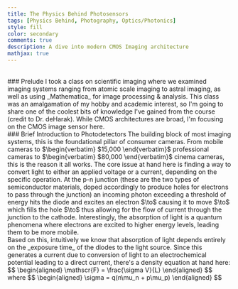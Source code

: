 ```yaml
---
title: The Physics Behind Photosensors
tags: [Physics Behind, Photography, Optics/Photonics]
style: fill
color: secondary
comments: true
description: A dive into modern CMOS Imaging architecture
mathjax: true
---
```

<br>
### Prelude
I took a class on scientific imaging where we examined imaging systems ranging from atomic scale imaging to astral imaging, as well as using _Mathematica_ for image processing & analysis. This class was an amalgamation of my hobby and academic interest, so I'm going to share one of the coolest bits of knowledge I've gained from the course (credit to Dr. deHarak). While CMOS architectures are broad, I'm focusing on the CMOS image sensor here.
<br>
### Brief Introduction to Photodetectors
The building block of most imaging systems, this is the foundational pillar of consumer cameras. From mobile cameras to $\begin{verbatim} $15,000 \end{verbatim}$ professional cameras to $\begin{verbatim} $80,000 \end{verbatim}$ cinema cameras, this is the reason it all works. The core issue at hand here is finding a way to convert light to either an applied voltage or a current, depending on the specific operation. At the p-n junction (these are the two types of semiconductor materials, doped accordingly to produce holes for electrons to pass through the junction) an incoming photon exceeding a threshold of energy hits the diode and excites an electron $\to$ causing it to move $\to$ which fills the hole $\to$ thus allowing for the flow of current through the junction to the cathode. Interestingly, the absorption of light is a quantum phenomena where electrons are excited to higher energy levels, leading them to be more mobile.
<br>
Based on this, intuitively we know that absorption of light depends entirely on the _exposure time_ of the diodes to the light source. Since this generates a current due to conversion of light to an electrochemical potential leading to a direct current, there's a density equation at hand here:
$$ \begin{aligned} \mathscr{F} = \frac{\sigma V}{L} \end{aligned} $$
where
$$ \begin{aligned} \sigma = q(n\mu_n + p\mu_p) \end{aligned} $$
